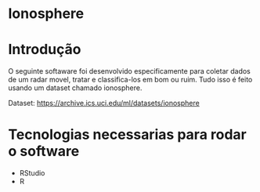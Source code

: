 # Ionosphere

# Introdução

O seguinte softaware foi desenvolvido especificamente para coletar dados de um radar movel, tratar e classifica-los em bom ou ruim. Tudo isso é feito usando um dataset chamado ionosphere.

Dataset:
https://archive.ics.uci.edu/ml/datasets/ionosphere


# Tecnologias necessarias para rodar o software

- RStudio
- R 

